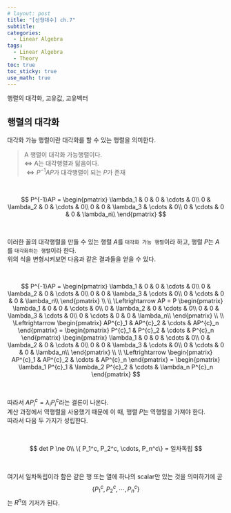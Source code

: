 ```yaml
---
# layout: post
title: "[선형대수] ch.7"
subtitle: 
categories: 
  - Linear Algebra
tags:
  - Linear Algebra
  - Theory
toc: true
toc_sticky: true
use_math: true
---
```


행렬의 대각화, 고유값, 고유벡터

## 행렬의 대각화

대각화 가능 행렬이란 대각화를 할 수 있는 행렬을 의미한다.<br>

> A 행렬이 대각화 가능행렬이다.<br>
> $\Leftrightarrow$ A는 대각행렬과 닮음이다.<br>
> $\Leftrightarrow P^{-1}AP$가 대각행렬이 되는 $P$가 존재

<br>

$$
P^{-1}AP = 
\begin{pmatrix}
\lambda_1 & 0 & 0 & \cdots & 0\\
0 & \lambda_2 & 0 & \cdots & 0\\
0 & 0 & \lambda_3 & \cdots & 0\\
0 & \cdots & 0 & 0 & \lambda_n\\
\end{pmatrix}
$$

<br>

이러한 꼴의 대각행렬을 만들 수 있는 행렬 $A$를 `대각화 가능 행렬`이라 하고, 행렬 $P$는 $A$를 `대각화하는 행렬`이라 한다.<br>
위의 식을 변형시켜보면 다음과 같은 결과들을 얻을 수 있다.

<br>

$$
P^{-1}AP = 
\begin{pmatrix}
\lambda_1 & 0 & 0 & \cdots & 0\\
0 & \lambda_2 & 0 & \cdots & 0\\
0 & 0 & \lambda_3 & \cdots & 0\\
0 & \cdots & 0 & 0 & \lambda_n\\
\end{pmatrix}
\\
\\
\Leftrightarrow AP = P \begin{pmatrix}
\lambda_1 & 0 & 0 & \cdots & 0\\
0 & \lambda_2 & 0 & \cdots & 0\\
0 & 0 & \lambda_3 & \cdots & 0\\
0 & \cdots & 0 & 0 & \lambda_n\\
\end{pmatrix}
\\
\\
\Leftrightarrow \begin{pmatrix}
AP^{c}_1 & AP^{c}_2 & \cdots & AP^{c}_n
\end{pmatrix}
= \begin{pmatrix}
P^{c}_1 & P^{c}_2 & \cdots & P^{c}_n
\end{pmatrix}
\begin{pmatrix}
\lambda_1 & 0 & 0 & \cdots & 0\\
0 & \lambda_2 & 0 & \cdots & 0\\
0 & 0 & \lambda_3 & \cdots & 0\\
0 & \cdots & 0 & 0 & \lambda_n\\
\end{pmatrix}
\\ \\ 
\Leftrightarrow \begin{pmatrix}
AP^{c}_1 & AP^{c}_2 & \cdots & AP^{c}_n
\end{pmatrix} = \begin{pmatrix}
\lambda_1 P^{c}_1 & \lambda_2 P^{c}_2 & \cdots & \lambda_n P^{c}_n
\end{pmatrix}
$$

<br>

따라서 $AP_i^c = \lambda_i P_i^c$라는 결론이 나온다.<br>
계산 과정에서 역행렬을 사용했기 때문에 이 때, 행렬 $P$는 역행렬을 가져야 한다.<br>따라서 다음 두 가지가 성립한다.

<br>

$$
det P \ne 0\\
\{ P_1^c, P_2^c, \cdots, P_n^c\} = 일차독립
$$

<br>

여기서 일차독립이라 함은 같은 행 또는 열에 하나의 scalar만 있는 것을 의미하기에 곧 $$\{ P_1^c, P_2^c, \cdots, P_n^c\}$$는 $R^n$의 기저가 된다.